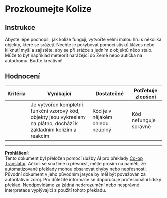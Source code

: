 <!--
CO_OP_TRANSLATOR_METADATA:
{
  "original_hash": "8a0a097b45e7c75a611e2795e4013f16",
  "translation_date": "2025-08-28T03:58:14+00:00",
  "source_file": "6-space-game/4-collision-detection/assignment.md",
  "language_code": "cs"
}
-->
# Prozkoumejte Kolize

## Instrukce

Abyste lépe pochopili, jak kolize fungují, vytvořte velmi malou hru s několika objekty, které se srážejí. Nechte je pohybovat pomocí stisků kláves nebo kliknutí myší a zajistěte, aby se při srážce s jedním z objektů něco stalo. Může to být například meteorit narážející do Země nebo autíčka na autodromu. Buďte kreativní!

## Hodnocení

| Kritéria | Vynikající                                                                                                               | Dostatečné                    | Potřebuje zlepšení |
| -------- | ------------------------------------------------------------------------------------------------------------------------ | ----------------------------- | ------------------ |
|          | Je vytvořen kompletní funkční vzorový kód, objekty jsou vykresleny na plátno, dochází k základním kolizím a reakcím       | Kód je v nějakém ohledu neúplný | Kód nefunguje správně |

---

**Prohlášení**:  
Tento dokument byl přeložen pomocí služby AI pro překlady [Co-op Translator](https://github.com/Azure/co-op-translator). Ačkoli se snažíme o přesnost, mějte prosím na paměti, že automatizované překlady mohou obsahovat chyby nebo nepřesnosti. Původní dokument v jeho původním jazyce by měl být považován za autoritativní zdroj. Pro důležité informace se doporučuje profesionální lidský překlad. Neodpovídáme za žádná nedorozumění nebo nesprávné interpretace vyplývající z použití tohoto překladu.